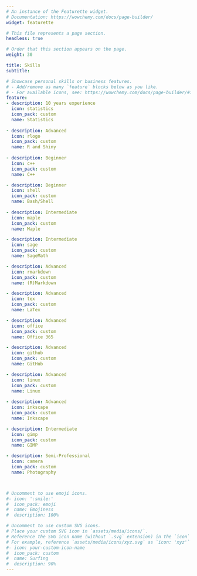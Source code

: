 ```yaml
---
# An instance of the Featurette widget.
# Documentation: https://wowchemy.com/docs/page-builder/
widget: featurette

# This file represents a page section.
headless: true

# Order that this section appears on the page.
weight: 30

title: Skills
subtitle:

# Showcase personal skills or business features.
# - Add/remove as many `feature` blocks below as you like.
# - For available icons, see: https://wowchemy.com/docs/page-builder/#icons
feature:
- description: 10 years experience 
  icon: statistics
  icon_pack: custom
  name: Statistics
  
- description: Advanced
  icon: rlogo
  icon_pack: custom
  name: R and Shiny
  
- description: Beginner
  icon: c++
  icon_pack: custom
  name: C++

- description: Beginner
  icon: shell
  icon_pack: custom
  name: Bash/Shell
  
- description: Intermediate
  icon: maple
  icon_pack: custom
  name: Maple

- description: Intermediate 
  icon: sage
  icon_pack: custom
  name: SageMath

- description: Advanced
  icon: rmarkdown
  icon_pack: custom
  name: (R)Markdown

- description: Advanced
  icon: tex
  icon_pack: custom
  name: LaTex

- description: Advanced
  icon: office
  icon_pack: custom
  name: Office 365

- description: Advanced
  icon: github
  icon_pack: custom
  name: GitHub

- description: Advanced
  icon: linux
  icon_pack: custom
  name: Linux
  
- description: Advanced
  icon: inkscape
  icon_pack: custom
  name: Inkscape

- description: Intermediate
  icon: gimp
  icon_pack: custom
  name: GIMP

- description: Semi-Professional
  icon: camera
  icon_pack: custom
  name: Photography



# Uncomment to use emoji icons.
#- icon: ':smile:'
#  icon_pack: emoji
#  name: Emojiness
#  description: 100% 

# Uncomment to use custom SVG icons.
# Place your custom SVG icon in `assets/media/icons/`.
# Reference the SVG icon name (without `.svg` extension) in the `icon` field.
# For example, reference `assets/media/icons/xyz.svg` as `icon: 'xyz'`
#- icon: your-custom-icon-name
#  icon_pack: custom
#  name: Surfing
#  description: 90%
---
```

